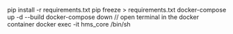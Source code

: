 pip install -r requirements.txt
pip freeze > requirements.txt
docker-compose up -d --build
docker-compose down
// open terminal in the docker container
docker exec -it hms_core /bin/sh

